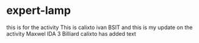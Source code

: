 # expert-lamp
this is for the activity
This is calixto ivan BSIT 
and this is my update on the activity
Maxwel IDA 3 Billiard
calixto has added text